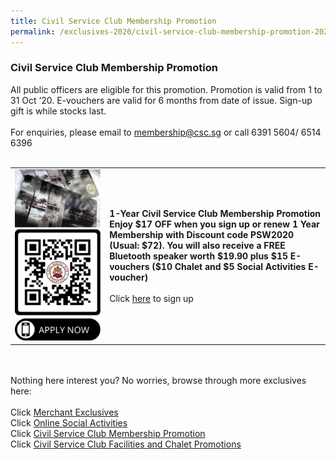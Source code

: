 ```yaml
---
title: Civil Service Club Membership Promotion
permalink: /exclusives-2020/civil-service-club-membership-promotion-2020
---
```


### Civil Service Club Membership Promotion <br>
All public officers are eligible for this promotion. Promotion is valid from 1 to 31 Oct ‘20. 
 E-vouchers are valid for 6 months from date of issue. Sign-up gift is while stocks last.<br>
<br>
For enquiries, please email to <a href="mailto:membership@csc.sg">membership@csc.sg</a> or call 6391 5604/ 6514 6396<br>
<br>
<table>
  <tr>
  <td style="width:30%">
   <img src="/images/csclubcard.png">
      <img src="/images/qrcodemembership.png">
    </td>
    <td>
      <b>1-Year Civil Service Club Membership Promotion 
Enjoy $17 OFF when you sign up or renew 1 Year Membership with Discount code PSW2020 (Usual: $72). 
You will also receive a FREE Bluetooth speaker worth $19.90 plus $15 E-vouchers ($10 Chalet and $5 Social Activities E-voucher)
</b><br>
      <br>
      Click <a href="https://gateway.csc.sg/webclub/membership/clubnewsignup.tbred?webpage=newsignupinfo">here</a> to sign up<br>
    </td>
  </tr>
  </table>

<br>
<br>
Nothing here interest you? No worries, browse through more exclusives here: <br>
<br>
Click <a href="https://publicserviceweek.gov.sg/merchant-exclusives-2020">Merchant Exclusives</a><br>
Click <a href="https://publicserviceweek.gov.sg/online-social-activities-2020">Online Social Activities</a><br>
Click <a href="https://publicserviceweek.gov.sg/civil%20service%20club%20membership%20promotion-2020">Civil Service Club Membership Promotion</a><br>
Click <a href="https://publicserviceweek.gov.sg/clubhouse-promotions-2020">Civil Service Club Facilities and Chalet Promotions</a><br> 

 
  

